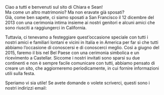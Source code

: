   Ciao a tutti e benvenuti sul sito di Chiara e Sean!   
Ma come un altro matrimonio? Ma non eravate già sposati?   
Già, come ben sapete, ci siamo sposati a San Francisco il 12 dicembre del 2013 con una cerimonia intima insieme ai nostri genitori e alcuni amici che sono riusciti a raggiungerci in California.  

  Tuttavia, ci tenevamo a festeggiare quest’occasione speciale con tutti i nostri amici e familiari lontani e vicini in Italia e in America per far sì che tutti abbiamo l’occasione di conoscersi e di conoscerci meglio. Così a giugno del 2015, faremo il bis nel Bel Paese con una cerimonia simbolica e un ricevimento a Castellar.
Siccome i nostri invitati sono sparsi su due continenti e non è sempre facile comunicare con tutti, abbiamo pensato di creare un sito, che aggiorneremo periodicamente, in cui fornire informazioni utili sulla festa.

  Speriamo vi sia utile! Se avete domande o volete scriverci, questi sono i nostri indirizzi email:

